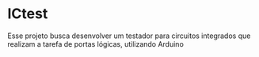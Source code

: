 # ICtest

Esse projeto busca desenvolver um testador para circuitos integrados que realizam a tarefa de portas lógicas, utilizando Arduino
